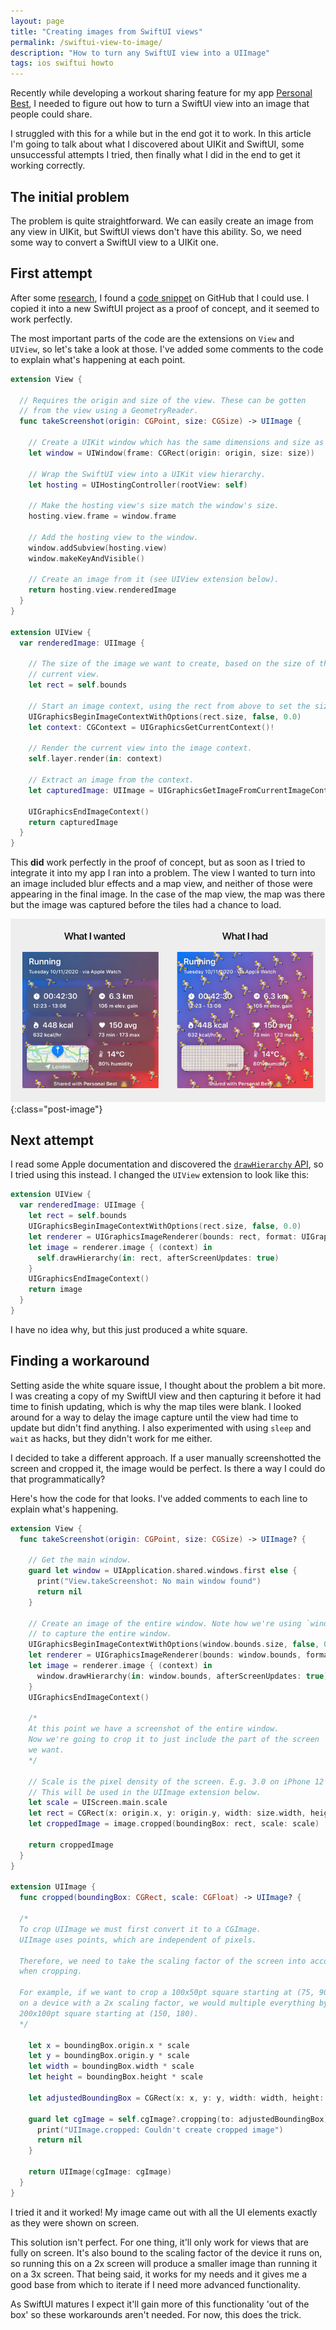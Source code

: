 ```yaml
---
layout: page
title: "Creating images from SwiftUI views"
permalink: /swiftui-view-to-image/
description: "How to turn any SwiftUI view into a UIImage"
tags: ios swiftui howto
---
```


Recently while developing a workout sharing feature for my app [Personal Best](/personal-best), I needed to figure out how to turn a SwiftUI view into an image that people could share.

I struggled with this for a while but in the end got it to work. In this article I'm going to talk about what I discovered about UIKit and SwiftUI, some unsuccessful attempts I tried, then finally what I did in the end to get it working correctly.

## The initial problem

The problem is quite straightforward. We can easily create an image from any view in UIKit, but SwiftUI views don't have this ability. So, we need some way to convert a SwiftUI view to a UIKit one.

## First attempt

After some [research](https://stackoverflow.com), I found a [code snippet](https://gist.github.com/SatoTakeshiX/39e111aa93f896e58c74fdc13d19ba0a) on GitHub that I could use. I copied it into a new SwiftUI project as a proof of concept, and it seemed to work perfectly.

The most important parts of the code are the extensions on `View` and `UIView`, so let's take a look at those. I've added some comments to the code to explain what's happening at each point.

```swift
extension View {

  // Requires the origin and size of the view. These can be gotten
  // from the view using a GeometryReader.
  func takeScreenshot(origin: CGPoint, size: CGSize) -> UIImage {

    // Create a UIKit window which has the same dimensions and size as the SwiftUI view.
    let window = UIWindow(frame: CGRect(origin: origin, size: size))

    // Wrap the SwiftUI view into a UIKit view hierarchy.
    let hosting = UIHostingController(rootView: self)

    // Make the hosting view's size match the window's size.
    hosting.view.frame = window.frame

    // Add the hosting view to the window.
    window.addSubview(hosting.view)
    window.makeKeyAndVisible()

    // Create an image from it (see UIView extension below).
    return hosting.view.renderedImage
  }
}

extension UIView {
  var renderedImage: UIImage {

    // The size of the image we want to create, based on the size of the
    // current view.
    let rect = self.bounds

    // Start an image context, using the rect from above to set the size.
    UIGraphicsBeginImageContextWithOptions(rect.size, false, 0.0)
    let context: CGContext = UIGraphicsGetCurrentContext()!

    // Render the current view into the image context.
    self.layer.render(in: context)

    // Extract an image from the context.
    let capturedImage: UIImage = UIGraphicsGetImageFromCurrentImageContext()!

    UIGraphicsEndImageContext()
    return capturedImage
  }
}
```

This **did** work perfectly in the proof of concept, but as soon as I tried to integrate it into my app I ran into a problem. The view I wanted to turn into an image included blur effects and a map view, and neither of those were appearing in the final image. In the case of the map view, the map was there but the image was captured before the tiles had a chance to load.

![Two screenshots, one showing the desired state and one showing how it didn't work](/assets/post-images/screenshot-expectation-vs-reality.png){:class="post-image"}

## Next attempt

I read some Apple documentation and discovered the [`drawHierarchy` API](https://developer.apple.com/documentation/uikit/uiview/1622589-drawhierarchy), so I tried using this instead. I changed the `UIView` extension to look like this:

```swift
extension UIView {
  var renderedImage: UIImage {
    let rect = self.bounds
    UIGraphicsBeginImageContextWithOptions(rect.size, false, 0.0)
    let renderer = UIGraphicsImageRenderer(bounds: rect, format: UIGraphicsImageRendererFormat())
    let image = renderer.image { (context) in
      self.drawHierarchy(in: rect, afterScreenUpdates: true)
    }
    UIGraphicsEndImageContext()
    return image
  }
}
```

I have no idea why, but this just produced a white square.

## Finding a workaround

Setting aside the white square issue, I thought about the problem a bit more. I was creating a copy of my SwiftUI view and then capturing it before it had time to finish updating, which is why the map tiles were blank. I looked around for a way to delay the image capture until the view had time to update but didn't find anything. I also experimented with using `sleep` and `wait` as hacks, but they didn't work for me either.

I decided to take a different approach. If a user manually screenshotted the screen and cropped it, the image would be perfect. Is there a way I could do that programmatically?

Here's how the code for that looks. I've added comments to each line to explain what's happening.

```swift
extension View {
  func takeScreenshot(origin: CGPoint, size: CGSize) -> UIImage? {

    // Get the main window.
    guard let window = UIApplication.shared.windows.first else {
      print("View.takeScreenshot: No main window found")
      return nil
    }

    // Create an image of the entire window. Note how we're using `window.bounds` for this
    // to capture the entire window.
    UIGraphicsBeginImageContextWithOptions(window.bounds.size, false, 0.0)
    let renderer = UIGraphicsImageRenderer(bounds: window.bounds, format: UIGraphicsImageRendererFormat())
    let image = renderer.image { (context) in
      window.drawHierarchy(in: window.bounds, afterScreenUpdates: true)
    }
    UIGraphicsEndImageContext()

    /*
    At this point we have a screenshot of the entire window.
    Now we're going to crop it to just include the part of the screen
    we want.
    */

    // Scale is the pixel density of the screen. E.g. 3.0 on iPhone 12 Pro which has a 3x display.
    // This will be used in the UIImage extension below.
    let scale = UIScreen.main.scale
    let rect = CGRect(x: origin.x, y: origin.y, width: size.width, height: size.height)
    let croppedImage = image.cropped(boundingBox: rect, scale: scale)

    return croppedImage
  }
}

extension UIImage {
  func cropped(boundingBox: CGRect, scale: CGFloat) -> UIImage? {

  /*
  To crop UIImage we must first convert it to a CGImage.
  UIImage uses points, which are independent of pixels.

  Therefore, we need to take the scaling factor of the screen into account
  when cropping.

  For example, if we want to crop a 100x50pt square starting at (75, 90) from a UIImage
  on a device with a 2x scaling factor, we would multiple everything by 2 and crop a
  200x100pt square starting at (150, 180).
  */

    let x = boundingBox.origin.x * scale
    let y = boundingBox.origin.y * scale
    let width = boundingBox.width * scale
    let height = boundingBox.height * scale

    let adjustedBoundingBox = CGRect(x: x, y: y, width: width, height: height)

    guard let cgImage = self.cgImage?.cropping(to: adjustedBoundingBox) else {
      print("UIImage.cropped: Couldn't create cropped image")
      return nil
    }

    return UIImage(cgImage: cgImage)
  }
}
```

I tried it and it worked! My image came out with all the UI elements exactly as they were shown on screen.

This solution isn't perfect. For one thing, it'll only work for views that are fully on screen. It's also bound to the scaling factor of the device it runs on, so running this on a 2x screen will produce a smaller image than running it on a 3x screen. That being said, it works for my needs and it gives me a good base from which to iterate if I need more advanced functionality.

As SwiftUI matures I expect it'll gain more of this functionality 'out of the box' so these workarounds aren't needed. For now, this does the trick.